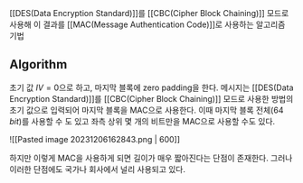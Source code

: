 [[DES(Data Encryption Standard)]]를 [[CBC(Cipher Block Chaining)]] 모드로 사용해 이 결과를 [[MAC(Message Authentication Code)]]로 사용하는 알고리즘 기법
## Algorithm
초기 값 $IV=0$으로 하고, 마지막 블록에 zero padding을 한다. 메시지는 [[DES(Data Encryption Standard)]]를 [[CBC(Cipher Block Chaining)]] 모드로 사용한 방법의 초기 값으로 입력되어 마지막 블록을 MAC으로 사용한다. 이때 마지막 블록 전체($64\; bit$)를 사용할 수 도 있고 좌측 상위 몇 개의 비트만을 MAC으로 사용할 수도 있다. 

![[Pasted image 20231206162843.png | 600]]

하지만 이렇게 MAC을 사용하게 되면 길이가 매우 짧아진다는 단점이 존재한다. 그러나 이러한 단점에도 국가나 회사에서 널리 사용되고 있다. 